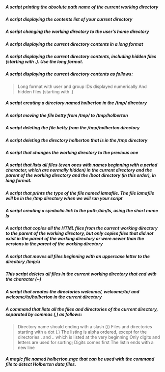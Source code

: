 ##### A script printing the absolute path name of the current working directory
##### A script displaying the contents list of your current directory
##### A script changing the working directory to the user’s home directory
##### A script displaying the current directory contents in a long format
##### A script displaying the current directory contents, including hidden files (starting with .). Use the long format.
##### A script displaying the current directory contents as follows:
> Long format
> with user and group IDs displayed numerically
> And hidden files (starting with .)
##### A script creating a directory named holberton in the /tmp/ directory
##### A script moving the file **betty** from /tmp/ to /tmp/holberton
##### A script deleting the file **betty** from the /tmp/holberton directory
##### A script deleting the directory **holberton** that is in the /tmp directory
##### A script that changes the working directory to the previous one
##### A script that lists all files (even ones with names beginning with a period character, which are normally hidden) in the current directory and the parent of the working directory and the /boot directory (in this order), in long format.
##### A script that prints the type of the file named **iamafile**. The file iamafile will be in the /tmp directory when we will run your script
##### A script creating a symbolic link to the path /bin/ls, using the short name __ls__
##### A script that copies all the HTML files from the current working directory to the parent of the working directory, but only copies files that did not exist in the parent of the working directory or were newer than the versions in the parent of the working directory
##### A script that moves all files beginning with an uppercase letter to the directory /tmp/u
##### This script deletes all files in the current working directory that end with the character (~)
##### A script that creates the directories welcome/, welcome/to/ and welcome/to/holberton in the current directory
##### A command that lists all the files and directories of the current directory, separated by commas (,) as follows:
> Directory name should ending with a slash (/)
> Files and directories starting with a dot (.)
> The listing is alpha ordered, except for the directories . and .. which is listed at the very beginning
> Only digits and letters are used for sorting; Digits comes first
> The listin ends with a new line
##### A magic file named **holberton.mgc** that can be used with the command **file** to detect Holberton data files.